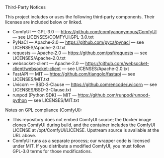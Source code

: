 Third-Party Notices

This project includes or uses the following third‑party components. Their licenses are included below or linked.

- ComfyUI — GPL‑3.0 — https://github.com/comfyanonymous/ComfyUI — see LICENSES/COMFYUI.GPL-3.0.txt
- PyNaCl — Apache‑2.0 — https://github.com/pyca/pynacl — see LICENSES/Apache-2.0.txt
- requests — Apache‑2.0 — https://github.com/psf/requests — see LICENSES/Apache-2.0.txt
- websocket-client — Apache‑2.0 — https://github.com/websocket-client/websocket-client — see LICENSES/Apache-2.0.txt
- FastAPI — MIT — https://github.com/tiangolo/fastapi — see LICENSES/MIT.txt
- Uvicorn — BSD‑3‑Clause — https://github.com/encode/uvicorn — see LICENSES/BSD-3-Clause.txt
- runpod (Python SDK) — MIT — https://github.com/runpod/runpod-python — see LICENSES/MIT.txt

Notes on GPL compliance (ComfyUI):
- This repository does not embed ComfyUI source; the Docker image clones ComfyUI during build, and the container includes the ComfyUI LICENSE at /opt/ComfyUI/LICENSE. Upstream source is available at the URL above.
- ComfyUI runs as a separate process; our wrapper code is licensed under MIT. If you distribute a modified ComfyUI, you must follow GPL‑3.0 terms for those modifications.

